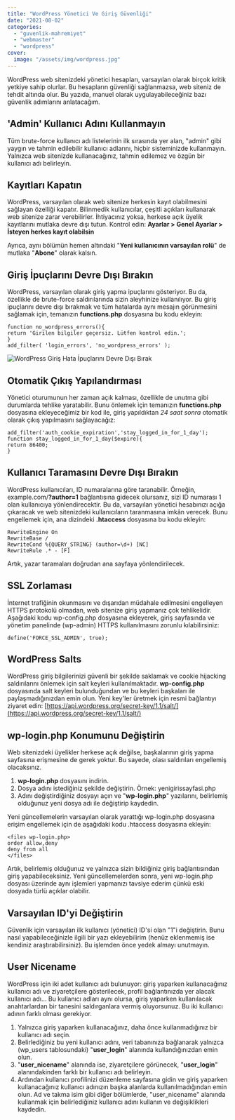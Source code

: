 ```yaml
---
title: "WordPress Yönetici Ve Giriş Güvenliği"
date: "2021-08-02"
categories: 
  - "guvenlik-mahremiyet"
  - "webmaster"
  - "wordpress"
cover:
  image: "/assets/img/wordpress.jpg"
---
```


WordPress web sitenizdeki yönetici hesapları, varsayılan olarak birçok kritik yetkiye sahip olurlar. Bu hesapların güvenliği sağlanmazsa, web siteniz de tehdit altında olur. Bu yazıda, manuel olarak uygulayabileceğiniz bazı güvenlik adımlarını anlatacağım.

## 'Admin' Kullanıcı Adını Kullanmayın

Tüm brute-force kullanıcı adı listelerinin ilk sırasında yer alan, "admin" gibi yaygın ve tahmin edilebilir kullanıcı adlarını, hiçbir sisteminizde kullanmayın. Yalnızca web sitenizde kullanacağınız, tahmin edilemez ve özgün bir kullanıcı adı belirleyin.

## Kayıtları Kapatın

WordPress, varsayılan olarak web sitenize herkesin kayıt olabilmesini sağlayan özelliği kapatır. Bilinmedik kullanıcılar, çeşitli açıkları kullanarak web sitenize zarar verebilirler. İhtiyacınız yoksa, herkese açık üyelik kayıtlarını mutlaka devre dışı tutun. Kontrol edin: **Ayarlar > Genel Ayarlar > İsteyen herkes kayıt olabilsin**

Ayrıca, aynı bölümün hemen altındaki "**Yeni kullanıcının varsayılan rolü**" de mutlaka "**Abone**" olarak kalsın.

## Giriş İpuçlarını Devre Dışı Bırakın

WordPress, varsayılan olarak giriş yapma ipuçlarını gösteriyor. Bu da, özellikle de brute-force saldırılarında sizin aleyhinize kullanılıyor. Bu giriş ipuçlarını devre dışı bırakmak ve tüm hatalarda aynı mesajın görünmesini sağlamak için, temanızın **functions.php** dosyasına bu kodu ekleyin:

```
function no_wordpress_errors(){
return 'Girilen bilgiler geçersiz. Lütfen kontrol edin.';
}
add_filter( 'login_errors', 'no_wordpress_errors' );
```

![WordPress Giriş Hata İpuçlarını Devre Dışı Bırak](/assets/img/wordpress-giris-hata-ipuclarini-devre-disi-birak.jpg)

## Otomatik Çıkış Yapılandırması

Yönetici oturumunun her zaman açık kalması, özellikle de unutma gibi durumlarda tehlike yaratabilir. Bunu önlemek için temanızın **functions.php** dosyasına ekleyeceğimiz bir kod ile, giriş yapıldıktan _24 saat sonra_ otomatik olarak çıkış yapılmasını sağlayacağız:

```
add_filter('auth_cookie_expiration','stay_logged_in_for_1_day');
function stay_logged_in_for_1_day($expire){
return 86400;
}
```

## Kullanıcı Taramasını Devre Dışı Bırakın

WordPress kullanıcıları, ID numaralarına göre taranabilir. Örneğin, example.com/**?author=1** bağlantısına gidecek olursanız, sizi ID numarası 1 olan kullanıcıya yönlendirecektir. Bu da, varsayılan yönetici hesabınızı açığa çıkaracak ve web sitenizdeki kullanıcıların taranmasına imkân verecek. Bunu engellemek için, ana dizindeki **.htaccess** dosyasına bu kodu ekleyin:

```
RewriteEngine On
RewriteBase /
RewriteCond %{QUERY_STRING} (author=\d+) [NC]
RewriteRule .* - [F]
```

Artık, yazar taramaları doğrudan ana sayfaya yönlendirilecek.

## SSL Zorlaması

İnternet trafiğinin okunmasını ve dışarıdan müdahale edilmesini engelleyen HTTPS protokolü olmadan, web sitenize giriş yapmanız çok tehlikelidir. Aşağıdaki kodu wp-config.php dosyasına ekleyerek, giriş sayfasında ve yönetim panelinde (wp-admin) HTTPS kullanılmasını zorunlu kılabilirsiniz:

```
define('FORCE_SSL_ADMIN', true);
```

## WordPress Salts

WordPress giriş bilgilerinizi güvenli bir şekilde saklamak ve cookie hijacking saldırılarını önlemek için salt keyleri kullanılmaktadır. **wp-config.php** dosyasında salt keyleri bulunduğundan ve bu keyleri başkaları ile paylaşmadığınızdan emin olun. Yeni key'ler üretmek için resmi bağlantıyı ziyaret edin: [https://api.wordpress.org/secret-key/1.1/salt/](https://api.wordpress.org/secret-key/1.1/salt/)

## wp-login.php Konumunu Değiştirin

Web sitenizdeki üyelikler herkese açık değilse, başkalarının giriş yapma sayfasına erişmesine de gerek yoktur. Bu sayede, olası saldırıları engellemiş olacaksınız.

1. **wp-login.php** dosyasını indirin.
2. Dosya adını istediğiniz şekilde değiştirin. Örnek: yenigirissayfasi.php
3. Adını değiştirdiğiniz dosyayı açın ve "**wp-login.php**" yazılarını, belirlemiş olduğunuz yeni dosya adı ile değiştirip kaydedin.

Yeni güncellemelerin varsayılan olarak yarattığı wp-login.php dosyasına erişim engellemek için de aşağıdaki kodu .htaccess dosyasına ekleyin:

```
<files wp-login.php>
order allow,deny
deny from all
</files>
```

Artık, belirlemiş olduğunuz ve yalnızca sizin bildiğiniz giriş bağlantısından giriş yapabileceksiniz. Yeni güncellemelerden sonra, yeni wp-login.php dosyası üzerinde aynı işlemleri yapmanızı tavsiye ederim çünkü eski dosyada türlü açıklar olabilir.

## Varsayılan ID'yi Değiştirin

Güvenlik için varsayılan ilk kullanıcı (yönetici) ID'si olan "1"i değiştirin. Bunu nasıl yapabileceğinizle ilgili bir yazı ekleyebilirim (henüz eklenmemiş ise kendiniz araştırabilirsiniz). Bu işlemden önce yedek almayı unutmayın.

## User Nicename

WordPress için iki adet kullanıcı adı bulunuyor: giriş yaparken kullanacağınız kullanıcı adı ve ziyaretçilere gösterilecek, profil bağlantınızda yer alacak kullanıcı adı... Bu kullanıcı adları aynı olursa, giriş yaparken kullanılacak anahtarlardan bir tanesini saldırganlara vermiş oluyorsunuz. Bu iki kullanıcı adının farklı olması gerekiyor.

1. Yalnızca giriş yaparken kullanacağınız, daha önce kullanmadığınız bir kullanıcı adı seçin.
2. Belirlediğiniz bu yeni kullanıcı adını, veri tabanınıza bağlanarak yalnızca (wp\_users tablosundaki) "**user\_login**" alanında kullandığınızdan emin olun.
3. "**user\_nicename**" alanında ise, ziyaretçilere görünecek, "**user\_login**" alanındakinden farklı bir kullanıcı adı belirleyin.
4. Ardından kullanıcı profilinizi düzenleme sayfasına gidin ve giriş yaparken kullanacağınız kullanıcı adınızın başka alanlarda kullanılmadığından emin olun. Ad ve takma isim gibi diğer bölümlerde, "user\_nicename" alanında kullanmak için belirlediğiniz kullanıcı adını kullanın ve değişiklikleri kaydedin.
